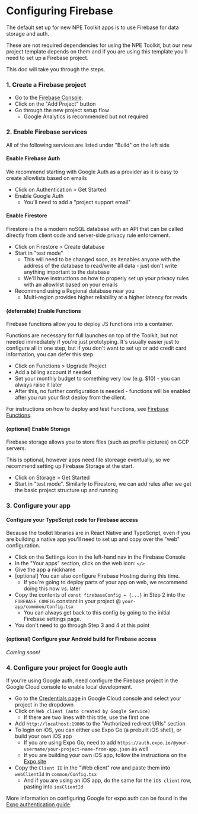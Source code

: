 # Configuring Firebase

The default set up for new NPE Toolkit apps is to use Firebase for data storage
and auth.

These are not required dependencies for using the NPE Toolkit, but our new
project template depends on them and if you are using this template you'll need
to set up a Firebase project.

This doc will take you through the steps.

### 1. Create a Firebase project

- Go to the [Firebase Console](https://console.firebase.google.com/).
- Click on the "Add Project" button
- Go through the new project setup flow
  - Google Analytics is recommended but not required

### 2. Enable Firebase services

All of the following services are listed under "Build" on the left side

#### Enable Firebase Auth

We recommend starting with Google Auth as a provider as it is easy to create
allowlists based on emails

- Click on Authentication > Get Started
- Enable Google Auth
  - You'll need to add a "project support email"

#### Enable Firestore

Firestore is the a modern noSQL database with an API that can be called directly
from client code and server-side privacy rule enforcement.

- Click on Firestore > Create database
- Start in "test mode"
  - This will need to be changed soon, as itenables anyone with the address of
    the database to read/write all data - just don't write anything important to
    the database
  - We'll have instructions on how to properly set up your privacy rules with an
    allowlilst based on your emails
- Recommend using a Regional database near you
  - Multi-region provides higher reliability at a higher latency for reads

#### (deferrable) Enable Functions

Firebase functions allow you to deploy JS functions into a container.

Functions are necessary for full launches on top of the Toolkit, but not needed
immediately if you're just prototyping. It's usually easier just to configure
all in one step, but if you don't want to set up or add credit card information,
you can defer this step.

- Click on Functions > Upgrade Project
- Add a billing account if needed
- Set your monthly budget to something very low (e.g. $10) - you can always
  raise it later
- After this, no further configuration is needed - functions will be enabled
  after you run your first deploy from the client.

For instructions on how to deploy and test Functions, see
[Firebase Functions](Functions.md).

#### (optional) Enable Storage

Firebase storage allows you to store files (such as profile pictures) on GCP
servers.

This is optional, however apps need file storeage eventually, so we recommend
setting up Firebase Storage at the start.

- Click on Storage > Get Started
- Start in "test mode". Similarly to Firestore, we can add rules after we get
  the basic project structure up and running

### 3. Configure your app

#### Configure your TypeScript code for Firebase access

Because the toolkit libraries are in React Native and TypeScript, even if you
are building a native app you'll need to set up and copy over the "web"
configuration.

- Click on the Settings icon in the left-hand nav in the Firebase Console
- In the "Your apps" section, click on the web icon: `</>`
- Give the app a nickname
- [optional] You can also configure Firebase Hosting during this time. 
   - If you're going to deploy
  parts of your app on web, we recommend doing this now vs. later
- Copy the contents of `const firebaseConfig = {...}` in Step 2
  into the `FIREBASE_CONFIG` constant in your project @
  `your-app/commmon/Config.tsx`
  - You can always get back to this config by going to the initial Firebase settings page.
- You don't need to go through Step 3 and 4 at this point



<!--
#### (optional) Configure your iOS build for Firebase access

This is needed if you're building a native iOS application.

- Native builds also need to set information in the iOS build config
- Click on the Settings icon again
- Click on Add app > `iOS+`
- Choose a bundle ID for your app. This can be changed later, so can use
  `com.USERNAME.appame` if you don't have a company
- Click on "Download GoogeService-Info.plist\*
- Open `npe-toolkit/shell/latest/ios/GoogeService-Info.plist` and copy in the
  contents
- Copy the value of `REVERSED_CLIENT_ID` from this file, and then open
  `npe-toolkit/shell/latest/ios/Info.plist` and paste the value into
  `CFBundleURLSchemes`

Afer this, you can run the iOS shell using

```
cd -P /usr/local/lib/npe-toolkit/shell/latest && yarn install && yarn shell
```
-->

#### (optional) Configure your Android build for Firebase access

_Coming soon!_
### 4. Configure your project for Google auth
If you're using Google auth, need configure the Firebase project in the Google Cloud console to enable local development.

* Go to the [Credentials page](https://console.cloud.google.com/apis/credentials) in Google Cloud console and  select your project in the dropdown
* Click on `Web client (auto created by Google Service)`
  * If there are two lines with this title, use the first one
* Add `http://localhost:19006` to the "Authorized redirect URIs" section
* To login on iOS, you can either use Expo Go (a prebuilt iOS shell), or build your own iOS app
  * If you are using Expo Go, need to add `https://auth.expo.io/@your-username/your-project-name-from-app.json` as well
  * If you are building your own iOS app, follow the instructions on the [Expo site](https://docs.expo.dev/)
* Copy the `Client ID` in the "Web client" row and paste them into `webClientId` in `common/Config.tsx`
  *  And if you are using an iOS app, do the same for the `iOS client` row, pasting into `iosClientId`

More information on configuring Google for expo auth can be found in the [Expo authentication guide](https://docs.expo.dev/guides/authentication/#google).
